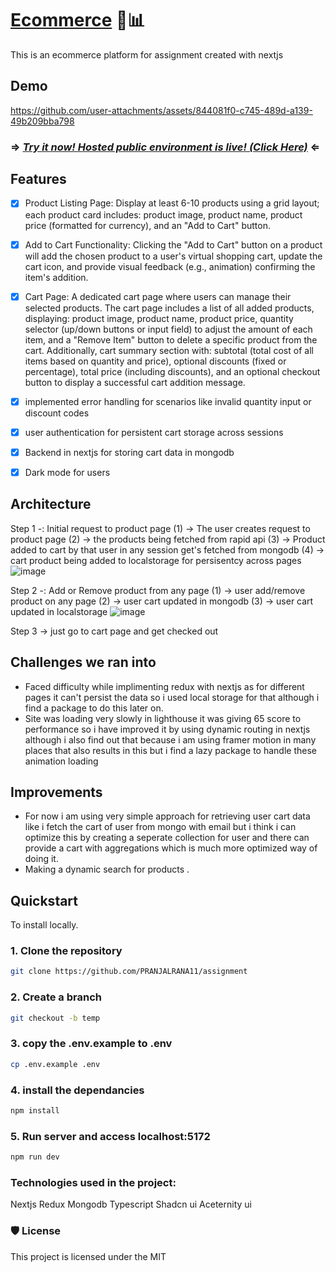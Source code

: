 # [Ecommerce](https://github.com/PRANJALRANA11/assignment) 💬📊


This is an ecommerce platform for assignment created with nextjs

## Demo




https://github.com/user-attachments/assets/844081f0-c745-489d-a139-49b209bba798




### ⇒ *[Try it now! Hosted public environment is live! (Click Here)](assignment-eta-smoky.vercel.app/)* ⇐




## Features

- [x] Product Listing Page: Display at least 6-10 products using a grid layout; each product card includes: product image, product name, product price (formatted for currency), and an 
      "Add to Cart" button.
      
- [x] Add to Cart Functionality: Clicking the "Add to Cart" button on a product will add the chosen product to a user's virtual shopping cart, update the cart icon, and provide visual               feedback (e.g., animation) confirming the item's addition.
      
- [x] Cart Page: A dedicated cart page where users can manage their selected products. The cart page  includes a list of all added products, displaying: product image, product name, product         price, quantity selector (up/down buttons or input field) to adjust the amount of each item, and a "Remove Item" button to delete a specific product from the cart. Additionally, cart          summary section with: subtotal (total cost of all items based on quantity and price), optional discounts (fixed or percentage), total price (including discounts), and an optional              checkout button to  display a successful cart addition message.
      
- [x] implemented error handling for scenarios like invalid quantity input or discount codes
      
- [x] user authentication for persistent cart storage across sessions
      
- [x] Backend in nextjs for storing cart data in mongodb

- [x] Dark mode for users


## Architecture
Step 1 -:  Initial request to product page 
(1) -> The user creates request to product page
(2) -> the products being fetched from rapid api
(3) -> Product added to cart by that user in any session get's fetched from mongodb
(4) -> cart product being added to localstorage for persisentcy across pages
![image](https://github.com/user-attachments/assets/db5d02a1-ed26-47e4-b57b-1b0235bddd38)

Step 2 -: Add or Remove product from any page
(1) -> user add/remove product on any page
(2) -> user cart updated in mongodb
(3) -> user cart updated in localstorage
![image](https://github.com/user-attachments/assets/4eddd7e7-34da-4292-b2fb-712d10396acd)

Step 3 -> just go to cart page and get checked out 





## Challenges we ran into

- Faced difficulty while implimenting redux with nextjs as for different pages it can't persist the data so i used local storage for that although i find a package to do this later on.
- Site was loading very slowly in lighthouse it was giving 65 score to performance so i have improved it by using dynamic routing in nextjs although i also find out that because i am using      framer motion in many places that also results in this but i find a lazy package to handle these animation loading

## Improvements
- For now i am using very simple approach for retrieving user cart data like i fetch the cart of user from mongo with email but i think i can optimize this by creating a seperate collection    for user and there can provide a cart with aggregations which is much more optimized way of doing it.
- Making a dynamic search for products .

## Quickstart

To install locally.

### 1. Clone the repository
```bash
git clone https://github.com/PRANJALRANA11/assignment
```
###  2. Create a branch
```bash
git checkout -b temp
```
### 3. copy the .env.example to .env
```bash
cp .env.example .env
```
### 4. install the dependancies
```bash
npm install
```

### 5. Run server and access localhost:5172 
```bash
npm run dev
```



### Technologies used in the project:

  Nextjs
  Redux
  Mongodb
  Typescript
  Shadcn ui
  Aceternity ui

### 🛡️ License

This project is licensed under the MIT





